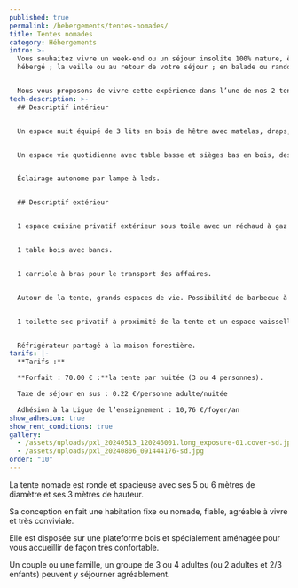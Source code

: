 ```yaml
---
published: true
permalink: /hebergements/tentes-nomades/
title: Tentes nomades
category: Hébergements
intro: >-
  Vous souhaitez vivre un week-end ou un séjour insolite 100% nature, être
  hébergé ; la veille ou au retour de votre séjour ; en balade ou randonnée, …


  Nous vous proposons de vivre cette expérience dans l’une de nos 2 tentes nomades installées dans un vallon de rêve en bordure de la forêt.
tech-description: >-
  ## Descriptif intérieur


  Un espace nuit équipé de 3 lits en bois de hêtre avec matelas, draps, couette et oreiller.


  Un espace vie quotidienne avec table basse et sièges bas en bois, des casiers de rangement. 


  Éclairage autonome par lampe à leds.


  ## Descriptif extérieur


  1 espace cuisine privatif extérieur sous toile avec un réchaud à gaz 2 feux, vaisselle complète et ustensiles de cuisine. 


  1 table bois avec bancs. 


  1 carriole à bras pour le transport des affaires. 


  Autour de la tente, grands espaces de vie. Possibilité de barbecue à proximité de la maison forestière.


  1 toilette sec privatif à proximité de la tente et un espace vaisselle et douches collectif (avec eau chaude).


  Réfrigérateur partagé à la maison forestière.
tarifs: |-
  **Tarifs :**

  **Forfait : 70.00 € :**la tente par nuitée (3 ou 4 personnes).

  Taxe de séjour en sus : 0.22 €/personne adulte/nuitée

  Adhésion à la Ligue de l’enseignement : 10,76 €/foyer/an
show_adhesion: true
show_rent_conditions: true
gallery:
  - /assets/uploads/pxl_20240513_120246001.long_exposure-01.cover-sd.jpg
  - /assets/uploads/pxl_20240806_091444176-sd.jpg
order: "10"
---
```

La tente nomade est ronde et spacieuse avec ses 5 ou 6 mètres de diamètre et ses 3 mètres de hauteur. 

Sa conception en fait une habitation fixe ou nomade, fiable, agréable à vivre et très conviviale.

Elle est disposée sur une plateforme bois et spécialement aménagée pour vous accueillir de façon très confortable. 

Un couple ou une famille, un groupe de 3 ou 4 adultes (ou 2 adultes et 2/3 enfants) peuvent y 
séjourner agréablement.
